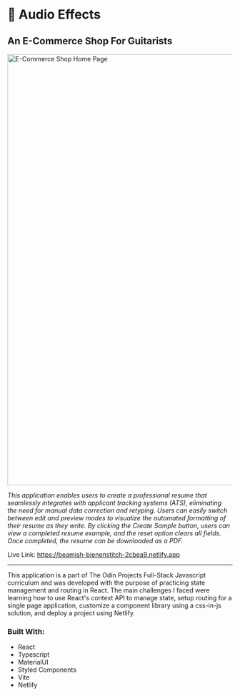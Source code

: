 <h1>🎸 Audio Effects</h1>

<h2>An E-Commerce Shop For Guitarists</h2>

<img width="966" alt="E-Commerce Shop Home Page" src="https://github.com/BradySavarie/ecommerce-shop/assets/106128212/1ac19ab5-0868-4b3f-9141-1695190d0f4c">

<em>This application enables users to create a professional resume that seamlessly integrates with applicant tracking systems (ATS), eliminating the need for manual data correction and retyping. Users can easily switch between edit and preview modes to visualize the automated formatting of their resume as they write. By clicking the Create Sample button, users can view a completed resume example, and the reset option clears all fields. Once completed, the resume can be downloaded as a PDF.</em>

Live Link: https://beamish-bienenstitch-2cbea9.netlify.app

<hr>

This application is a part of The Odin Projects Full-Stack Javascript curriculum and was developed with the purpose of practicing state management and routing in React. The main challenges I faced were learning how to use React's context API to manage state, setup routing for a single page application, customize a component library using a css-in-js solution, and deploy a project using Netlify.

<h3>Built With:</h3>

<ul>
  <li>React
  <li>Typescript
  <li>MaterialUI
  <li>Styled Components
  <li>Vite
  <li>Netlify
</ul>
